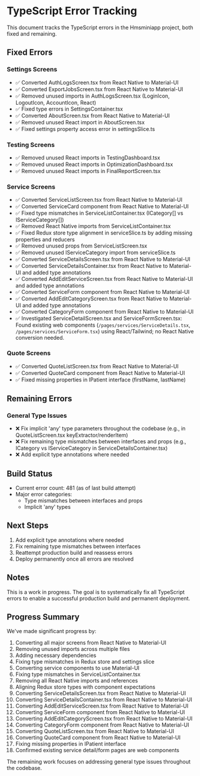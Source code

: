 # TypeScript Error Tracking

This document tracks the TypeScript errors in the Hmsminiapp project, both fixed and remaining.

## Fixed Errors

### Settings Screens
- ✅ Converted AuthLogsScreen.tsx from React Native to Material-UI
- ✅ Converted ExportJobsScreen.tsx from React Native to Material-UI
- ✅ Removed unused imports in AuthLogsScreen.tsx (LoginIcon, LogoutIcon, AccountIcon, React)
- ✅ Fixed type errors in SettingsContainer.tsx
- ✅ Converted AboutScreen.tsx from React Native to Material-UI
- ✅ Removed unused React import in AboutScreen.tsx
- ✅ Fixed settings property access error in settingsSlice.ts

### Testing Screens
- ✅ Removed unused React imports in TestingDashboard.tsx
- ✅ Removed unused React imports in OptimizationDashboard.tsx
- ✅ Removed unused React imports in FinalReportScreen.tsx

### Service Screens
- ✅ Converted ServiceListScreen.tsx from React Native to Material-UI
- ✅ Converted ServiceCard component from React Native to Material-UI
- ✅ Fixed type mismatches in ServiceListContainer.tsx (ICategory[] vs IServiceCategory[])
- ✅ Removed React Native imports from ServiceListContainer.tsx
- ✅ Fixed Redux store type alignment in serviceSlice.ts by adding missing properties and reducers
- ✅ Removed unused props from ServiceListScreen.tsx
- ✅ Removed unused IServiceCategory import from serviceSlice.ts
- ✅ Converted ServiceDetailsScreen.tsx from React Native to Material-UI
- ✅ Converted ServiceDetailsContainer.tsx from React Native to Material-UI and added type annotations
- ✅ Converted AddEditServiceScreen.tsx from React Native to Material-UI and added type annotations
- ✅ Converted ServiceForm component from React Native to Material-UI
- ✅ Converted AddEditCategoryScreen.tsx from React Native to Material-UI and added type annotations
- ✅ Converted CategoryForm component from React Native to Material-UI
- ✅ Investigated ServiceDetailScreen.tsx and ServiceFormScreen.tsx: Found existing web components (`/pages/services/ServiceDetails.tsx`, `/pages/services/ServiceForm.tsx`) using React/Tailwind; no React Native conversion needed.

### Quote Screens
- ✅ Converted QuoteListScreen.tsx from React Native to Material-UI
- ✅ Converted QuoteCard component from React Native to Material-UI
- ✅ Fixed missing properties in IPatient interface (firstName, lastName)

## Remaining Errors

### General Type Issues
- ❌ Fix implicit 'any' type parameters throughout the codebase (e.g., in QuoteListScreen.tsx keyExtractor/renderItem)
- ❌ Fix remaining type mismatches between interfaces and props (e.g., ICategory vs IServiceCategory in ServiceDetailsContainer.tsx)
- ❌ Add explicit type annotations where needed

## Build Status
- Current error count: 481 (as of last build attempt)
- Major error categories:
  - Type mismatches between interfaces and props
  - Implicit 'any' types

## Next Steps
1. Add explicit type annotations where needed
2. Fix remaining type mismatches between interfaces
3. Reattempt production build and reassess errors
4. Deploy permanently once all errors are resolved

## Notes
This is a work in progress. The goal is to systematically fix all TypeScript errors to enable a successful production build and permanent deployment.

## Progress Summary
We've made significant progress by:
1. Converting all major screens from React Native to Material-UI
2. Removing unused imports across multiple files
3. Adding necessary dependencies
4. Fixing type mismatches in Redux store and settings slice
5. Converting service components to use Material-UI
6. Fixing type mismatches in ServiceListContainer.tsx
7. Removing all React Native imports and references
8. Aligning Redux store types with component expectations
9. Converting ServiceDetailsScreen.tsx from React Native to Material-UI
10. Converting ServiceDetailsContainer.tsx from React Native to Material-UI
11. Converting AddEditServiceScreen.tsx from React Native to Material-UI
12. Converting ServiceForm component from React Native to Material-UI
13. Converting AddEditCategoryScreen.tsx from React Native to Material-UI
14. Converting CategoryForm component from React Native to Material-UI
15. Converting QuoteListScreen.tsx from React Native to Material-UI
16. Converting QuoteCard component from React Native to Material-UI
17. Fixing missing properties in IPatient interface
18. Confirmed existing service detail/form pages are web components

The remaining work focuses on addressing general type issues throughout the codebase.

